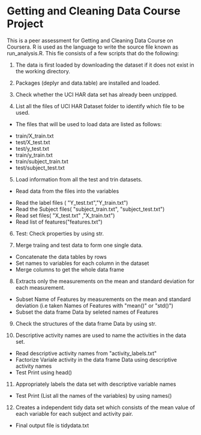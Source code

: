 # Getting and Cleaning Data Course Project

This is a peer assessment for Getting and Cleaning Data Course on Coursera. R is used as the language to write the source file known as run_analysis.R. This fie consists of a few scripts that do the following:

1. The data is first loaded by downloading the dataset if it does not exist in the working directory.

2. Packages (deplyr and data.table) are installed and loaded. 

3. Check whether the UCI HAR data set has already been unzipped. 

4. List all the files of UCI HAR Dataset folder to identify which file to be used.
* The files that will be used to load data are listed as follows:
- train/X_train.txt
- test/X_test.txt
- test/y_test.txt
- train/y_train.txt
- train/subject_train.txt
- test/subject_test.txt

5. Load information from all the test and trin datasets.
* Read data from the files into the variables
- Read the label files ( "Y_test.txt","Y_train.txt")
- Read the Subject files( "subject_train.txt", "subject_test.txt")
- Read set files( "X_test.txt" ,"X_train.txt")
- Read list of features("features.txt")

6. Test: Check properties by using str.

7. Merge traiing and test data to form one single data. 
* Concatenate the data tables by rows
* Set names to variables for each column in the dataset
* Merge columns to get the whole data frame 

8. Extracts only the measurements on the mean and standard deviation for each measurement.
* Subset Name of Features by measurements on the mean and standard deviation (i.e taken Names of Features with "mean()" or "std()")
* Subset the data frame Data by seleted names of Features

9. Check the structures of the data frame Data by using str.

10. Descriptive activity names are used to name the activities in the data set.
* Read descriptive activity names from "activity_labels.txt"
* Factorize Variale activity in the data frame Data using descriptive activity names
* Test Print using head()

11. Appropriately labels the data set with descriptive variable names
* Test Print (List all the names of the variables) by using names()

12. Creates a independent tidy data set which consists of the mean value of each variable for each subject and activity pair.
* Final output file is tidydata.txt
